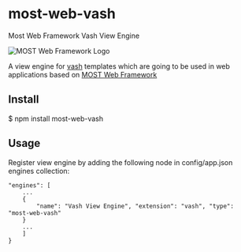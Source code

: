 # most-web-vash
Most Web Framework Vash View Engine

![MOST Web Framework Logo](https://www.themost.io/assets/images/most_logo_sw_240.png)

A view engine for [vash](https://github.com/kirbysayshi/vash) templates which are going to be used in web applications based on [MOST Web Framework](https://github.com/kbarbounakis/most-web)

## Install

$ npm install most-web-vash

## Usage

Register view engine by adding the following node in config/app.json engines collection:

    "engines": [
        ...
        {
            "name": "Vash View Engine", "extension": "vash", "type": "most-web-vash"
        }
        ...
        ]
    }
